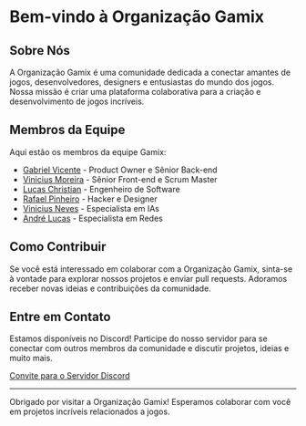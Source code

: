 # Bem-vindo à Organização Gamix

## Sobre Nós

A Organização Gamix é uma comunidade dedicada a conectar amantes de jogos, desenvolvedores, designers e entusiastas do mundo dos jogos. Nossa missão é criar uma plataforma colaborativa para a criação e desenvolvimento de jogos incríveis.

## Membros da Equipe

Aqui estão os membros da equipe Gamix:

- [Gabriel Vicente](https://github.com/gabrielOliv1) - Product Owner e Sênior Back-end
- [Vinicius Moreira](https://github.com/ViniMS05) - Sênior Front-end e Scrum Master
- [Lucas Christian](https://github.com/Lucas-Christian) - Engenheiro de Software 
- [Rafael Pinheiro](https://github.com/HG570) - Hacker e Designer
- [Vinicius Neves](https://github.com/ViniciusONevesRodrigues) - Especialista em IAs
- [André Lucas](https://github.com/andrelucassouzasilva) - Especialista em Redes

## Como Contribuir

Se você está interessado em colaborar com a Organização Gamix, sinta-se à vontade para explorar nossos projetos e enviar pull requests. Adoramos receber novas ideias e contribuições da comunidade.

## Entre em Contato

Estamos disponíveis no Discord! Participe do nosso servidor para se conectar com outros membros da comunidade e discutir projetos, ideias e muito mais.

[Convite para o Servidor Discord](https://discord.gg/JzprS2wWBu)

---

Obrigado por visitar a Organização Gamix! Esperamos colaborar com você em projetos incríveis relacionados a jogos.
